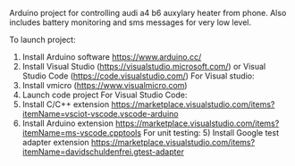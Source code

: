 Arduino project for controlling audi a4 b6 auxylary heater from phone.
Also includes battery monitoring and sms messages for very low level.

To launch project:
1) Install Arduino software https://www.arduino.cc/
2) Install Visual Studio (https://visualstudio.microsoft.com/) or Visual Studio Code (https://code.visualstudio.com/)
For Visual studio:
  3) Install vmicro (https://www.visualmicro.com)
  4) Launch code project
For Visual Studio Code:
  3) Install C/C++ extension https://marketplace.visualstudio.com/items?itemName=vsciot-vscode.vscode-arduino
  4) Install Arduino extension https://marketplace.visualstudio.com/items?itemName=ms-vscode.cpptools
  For unit testing:
    5) Install Google test adapter extension https://marketplace.visualstudio.com/items?itemName=davidschuldenfrei.gtest-adapter
